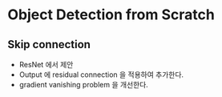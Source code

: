 # Object Detection from Scratch

## Skip connection
* ResNet 에서 제안
* Output 에 residual connection 을 적용하여 추가한다.
* gradient vanishing problem 을 개선한다.
